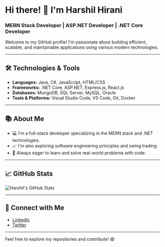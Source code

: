 # Hi there! 👋 I'm Harshil Hirani

### MERN Stack Developer | ASP.NET Developer | .NET Core Developer

Welcome to my GitHub profile! I'm passionate about building efficient, scalable, and maintainable applications using various modern technologies.

---

## 🛠️ **Technologies & Tools**

- **Languages:** Java, C#, JavaScript, HTML/CSS
- **Frameworks:** .NET Core, ASP.NET, Express.js, React.js
- **Databases:** MongoDB, SQL Server, MySQL, Oracle
- **Tools & Platforms:** Visual Studio Code, VS Code, Git, Docker

---

## 📚 **About Me**

- 💻 I'm a full-stack developer specializing in the MERN stack and .NET technologies.
- 📈 I'm also exploring software engineering principles and swing trading.
- 🔧 Always eager to learn and solve real-world problems with code.

---

## 📈 **GitHub Stats**

![Harshil's GitHub Stats](https://github-readme-stats.vercel.app/api?username=HarshilHirani&show_icons=true&theme=radical)

---

## 🔗 **Connect with Me**

- [LinkedIn](https://www.linkedin.com/in/harshil-hirani/)  
- [Twitter](https://twitter.com/harshil_hirani)

---

Feel free to explore my repositories and contribute! 😄
